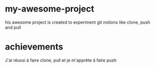 # my-awesome-project
his awesome project is created to experiment git notions like clone, push and pull

# achievements
J'ai réussi à faire clone, pull et je m'apprête à faire push
